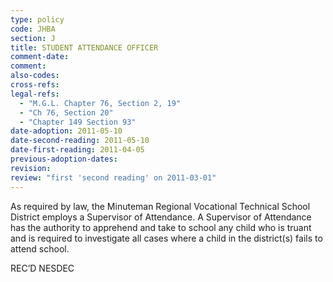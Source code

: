 ```yaml
---
type: policy
code: JHBA
section: J
title: STUDENT ATTENDANCE OFFICER
comment-date:
comment:
also-codes:
cross-refs:
legal-refs:
  - "M.G.L. Chapter 76, Section 2, 19"
  - "Ch 76, Section 20"
  - "Chapter 149 Section 93"
date-adoption: 2011-05-10
date-second-reading: 2011-05-10
date-first-reading: 2011-04-05
previous-adoption-dates:
revision: 
review: "first 'second reading' on 2011-03-01"
---
```


As required by law, the Minuteman Regional Vocational Technical School District employs
a Supervisor of Attendance. A Supervisor of Attendance has the authority to apprehend and take to school any child who is truant and is required to investigate all cases where a child in the district(s) fails to attend school.


REC’D NESDEC